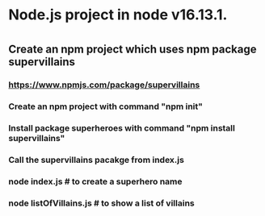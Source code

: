 # Node.js project in node v16.13.1.
#
## Create an npm project which uses npm package supervillains
### https://www.npmjs.com/package/supervillains

### Create an npm project with command "npm init"
### Install package superheroes with command "npm install supervillains"
### Call the supervillains pacakge from index.js
### node index.js # to create a superhero name
### node listOfVillains.js # to show a list of villains
